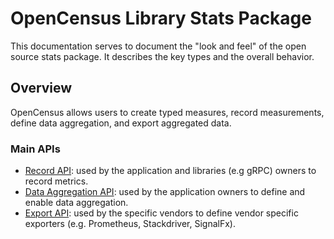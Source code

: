 # OpenCensus Library Stats Package
This documentation serves to document the "look and feel" of the open source stats package. It 
describes the key types and the overall behavior.

## Overview
OpenCensus allows users to create typed measures, record measurements, define data aggregation, and
export aggregated data.

### Main APIs
* [Record API](Record.md): used by the application and libraries (e.g gRPC) owners to record 
metrics.
* [Data Aggregation API](DataAggregation.md): used by the application owners to define and enable
data aggregation.
* [Export API](Export.md): used by the specific vendors to define vendor specific exporters (e.g.
Prometheus, Stackdriver, SignalFx).
